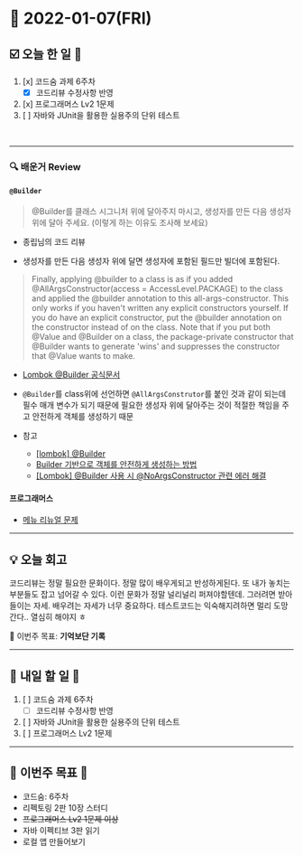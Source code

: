 # 📆 2022-01-07(FRI)
## ☑️ 오늘 한 일 📑
1. [x] 코드숨 과제 6주차
   - [x] 코드리뷰 수정사항 반영
2. [x] 프로그래머스 Lv2 1문제 
3. [ ] 자바와 JUnit을 활용한 실용주의 단위 테스트
<br>

***

### 🔍️ 배운거 Review
####  `@Builder`
> @Builder를 클래스 시그니처 위에 달아주지 마시고, 생성자를 만든 다음 생성자 위에 달아 주세요. (이렇게 하는 이유도 조사해 보세요)
- 종립님의 코드 리뷰 

- 생성자를 만든 다음 생성자 위에 달면 생성자에 포함된 필드만 빌더에 포함된다.
> Finally, applying @builder to a class is as if you added @AllArgsConstructor(access = AccessLevel.PACKAGE) to the class and applied the @builder annotation to this all-args-constructor. This only works if you haven't written any explicit constructors yourself. If you do have an explicit constructor, put the @builder annotation on the constructor instead of on the class. Note that if you put both @Value and @Builder on a class, the package-private constructor that @Builder wants to generate 'wins' and suppresses the constructor that @Value wants to make.
- [Lombok @Builder 공식문서](https://projectlombok.org/features/Builder)
- `@Builder`를 class위에 선언하면 `@AllArgsConstrutor`를 붙인 것과 같이 되는데 필수 매개 변수가 되기 때문에 필요한 생성자 위에 달아주는 것이 적절한 책임을 주고 안전하게 객체를 생성하기 때문

- 참고
   - [[lombok] @Builder](https://velog.io/@gillog/lombok-Builder)
   - [Builder 기반으로 객체를 안전하게 생성하는 방법 ](https://cheese10yun.github.io/spring-builder-pattern/)
   - [[Lombok] @Builder 사용 시 @NoArgsConstructor 관련 에러 해결](https://yuja-kong.tistory.com/99)
   
#### 프로그래머스 
- [메뉴 리뉴얼 문제](https://github.com/Kyuwon53/Python-algorithm/tree/main/programmers/Level2/%EB%A9%94%EB%89%B4%20%EB%A6%AC%EB%89%B4%EC%96%BC)

***
## 💡  오늘  회고 

코드리뷰는 정말 필요한 문화이다. 정말 많이 배우게되고 반성하게된다. 또 내가 놓치는 부분들도 잡고 넘어갈 수 있다. 
이런 문화가 정말 널리널리 퍼져야할텐데. 그러려면 받아들이는 자세. 배우려는 자세가 너무 중요하다.
테스트코드는 익숙해지려하면 멀리 도망간다.. 열심히 해야지 ㅎ 


🎯 이번주 목표: **기억보단 기록** 

***

## 🎯 내일 할 일 🎯
1. [ ] 코드숨 과제 6주차
   - [ ] 코드리뷰 수정사항 반영
2. [ ] 자바와 JUnit을 활용한 실용주의 단위 테스트
3. [ ] 프로그래머스 Lv2 1문제 

***

## 🏁 이번주 목표 🏁
- 코드숨: 6주차
- 리펙토링 2판 10장 스터디
- ~~프로그래머스 Lv2 1문제 이상~~
- 자바 이펙티브 3판 읽기 
- 로컬 앱 만들어보기 
